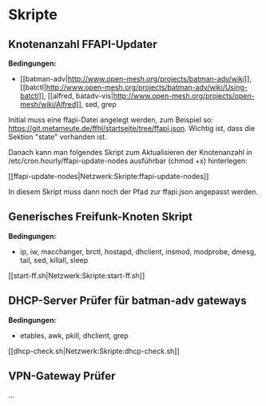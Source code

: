 # Skripte

## Knotenanzahl FFAPI-Updater

**Bedingungen:**

* [[batman-adv|http://www.open-mesh.org/projects/batman-adv/wiki]], [[batctl|http://www.open-mesh.org/projects/batman-adv/wiki/Using-batctl]], [[alfred, batadv-vis|http://www.open-mesh.org/projects/open-mesh/wiki/Alfred]], sed, grep

Initial muss eine ffapi-Datei angelegt werden, zum Beispiel so: https://git.metameute.de/ffhl/startseite/tree/ffapi.json. Wichtig ist, dass die Sektion "state" vorhanden ist.

Danach kann man folgendes Skript zum Aktualisieren der Knotenanzahl in /etc/cron.hourly/ffapi-update-nodes ausführbar (chmod +x) hinterlegen:

[[ffapi-update-nodes|Netzwerk:Skripte:ffapi-update-nodes]]

In diesem Skript muss dann noch der Pfad zur ffapi.json angepasst werden.

## Generisches Freifunk-Knoten Skript

**Bedingungen:**

* ip, iw, macchanger, brctl, hostapd, dhclient, insmod, modprobe, dmesg, tail, sed, killall, sleep

[[start-ff.sh|Netzwerk:Skripte:start-ff.sh]]

## DHCP-Server Prüfer für batman-adv gateways

**Bedingungen:**

* etables, awk, pkill, dhclient, grep

[[dhcp-check.sh|Netzwerk:Skripte:dhcp-check.sh]]

## VPN-Gateway Prüfer

...

